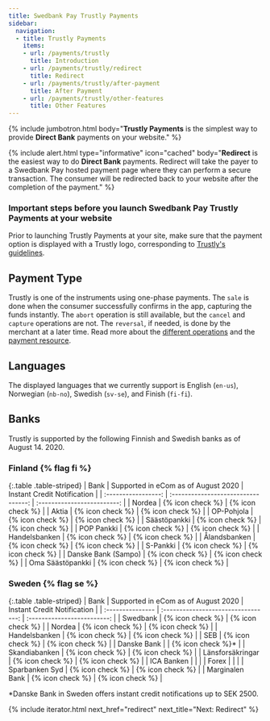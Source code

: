 ```yaml
---
title: Swedbank Pay Trustly Payments
sidebar:
  navigation:
  - title: Trustly Payments
    items:
    - url: /payments/trustly
      title: Introduction
    - url: /payments/trustly/redirect
      title: Redirect
    - url: /payments/trustly/after-payment
      title: After Payment
    - url: /payments/trustly/other-features
      title: Other Features
---
```


{% include jumbotron.html body="**Trustly Payments** is the simplest way to
provide **Direct Bank** payments on your website." %}

{% include alert.html type="informative"
                      icon="cached"
                      body="**Redirect** is the easiest way to do **Direct
                      Bank** payments. Redirect will take the payer to a
                      Swedbank Pay hosted payment page where they can perform a
                      secure transaction. The consumer will be redirected back
                      to your website after the completion of the payment." %}


### Important steps before you launch Swedbank Pay Trustly Payments at your website

Prior to launching Trustly Payments at your site, make sure that
the payment option is displayed with a Trustly logo, corresponding
to [Trustly's guidelines][trustly-guidelines].

## Payment Type

Trustly is one of the instruments using one-phase payments. The `sale` is done
when the consumer successfully confirms in the app, capturing the funds
instantly. The `abort` operation is still available, but the `cancel` and
`capture` operations are not. The `reversal`, if needed, is done by the
merchant at a later time. Read more about the [different
operations][after-payment] and the [payment resource][payment-resource].

## Languages

The displayed languages that we currently support is English (`en-us`), Norwegian (`nb-no`), Swedish (`sv-se`), and Finish (`fi-fi`).

## Banks

Trustly is supported by the following Finnish and Swedish banks as of August 14.
2020.

### Finland {% flag fi %}

{:.table .table-striped}
|        Bank         | Supported in eCom as of August 2020 | Instant Credit Notification |
| :-----------------: | :---------------------------------: | :-------------------------: |
|       Nordea        |          {% icon check %}           |      {% icon check %}       |
|        Aktia        |          {% icon check %}           |      {% icon check %}       |
|     OP-Pohjola      |          {% icon check %}           |      {% icon check %}       |
|    Säästöpankki     |          {% icon check %}           |      {% icon check %}       |
|     POP Pankki      |          {% icon check %}           |      {% icon check %}       |
|    Handelsbanken    |          {% icon check %}           |      {% icon check %}       |
|    Ålandsbanken     |          {% icon check %}           |      {% icon check %}       |
|      S-Pankki       |          {% icon check %}           |      {% icon check %}       |
| Danske Bank (Sampo) |          {% icon check %}           |      {% icon check %}       |
|  Oma Säästöpankki   |          {% icon check %}           |      {% icon check %}       |

### Sweden {% flag se %}

{:.table .table-striped}
| Bank             | Supported in eCom as of August 2020 | Instant Credit Notification |
| :--------------- | :---------------------------------: | :-------------------------: |
| Swedbank         |          {% icon check %}           |      {% icon check %}       |
| Nordea           |          {% icon check %}           |      {% icon check %}       |
| Handelsbanken    |          {% icon check %}           |      {% icon check %}       |
| SEB              |          {% icon check %}           |      {% icon check %}       |
| Danske Bank      |                                     |      {% icon check %}*      |
| Skandiabanken    |          {% icon check %}           |      {% icon check %}       |
| Länsforsäkringar |          {% icon check %}           |      {% icon check %}       |
| ICA Banken       |                                     |                             |
| Forex            |                                     |                             |
| Sparbanken Syd   |          {% icon check %}           |      {% icon check %}       |
| Marginalen Bank  |          {% icon check %}           |      {% icon check %}       |

*Danske Bank in Sweden offers instant credit notifications up to SEK 2500.


{% include iterator.html next_href="redirect" next_title="Next: Redirect" %}

[after-payment]: /payments/trustly/after-payment
[callback-api]: /payments/trustly/other-features#callback
[optional-features]: /payments/trustly/optional-features
[payment-resource]: /payments/swish/other-features#payment-resource
[recur]: /payments/trustly/other-features#recur
[redirect]: /payments/trustly/redirect
[purchase]: /payments/trustly/other-features#create-payment
[trustly-guidelines]: https://trustly.com/en/developer/documents
